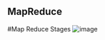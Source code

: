 ## MapReduce 
#Map Reduce Stages
![image](https://github.com/Moazosama2004/MapReduce_hadoop_api/assets/102158567/4f4e291d-e44f-4ec9-98f3-f11e3b6f76c7)
